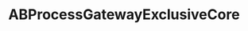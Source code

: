 ---
title: ABProcessGatewayExclusiveCore
layout: module
mod: 'module:ABProcessGatewayExclusiveCore'
category: process-tasks
---